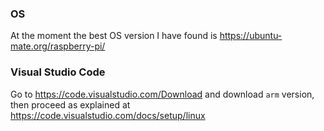 ### OS

At the moment the best OS version I have found is https://ubuntu-mate.org/raspberry-pi/

### Visual Studio Code

Go to https://code.visualstudio.com/Download and download `arm` version, then proceed as explained at https://code.visualstudio.com/docs/setup/linux 
